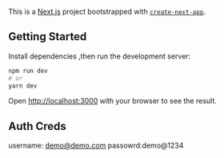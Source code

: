 This is a [Next.js](https://nextjs.org/) project bootstrapped with [`create-next-app`](https://github.com/vercel/next.js/tree/canary/packages/create-next-app).

## Getting Started


Install dependencies ,then run the development server:

```bash
npm run dev
# or
yarn dev
```

Open [http://localhost:3000](http://localhost:3000) with your browser to see the result.

## Auth Creds

username: demo@demo.com
passowrd:demo@1234


